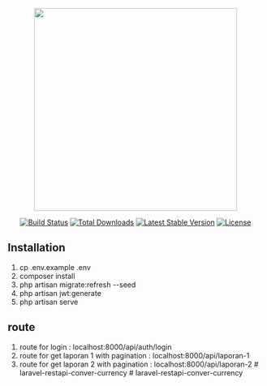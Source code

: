 <p align="center"><a href="https://laravel.com" target="_blank"><img src="https://raw.githubusercontent.com/laravel/art/master/logo-lockup/5%20SVG/2%20CMYK/1%20Full%20Color/laravel-logolockup-cmyk-red.svg" width="400"></a></p>

<p align="center">
<a href="https://travis-ci.org/laravel/framework"><img src="https://travis-ci.org/laravel/framework.svg" alt="Build Status"></a>
<a href="https://packagist.org/packages/laravel/framework"><img src="https://img.shields.io/packagist/dt/laravel/framework" alt="Total Downloads"></a>
<a href="https://packagist.org/packages/laravel/framework"><img src="https://img.shields.io/packagist/v/laravel/framework" alt="Latest Stable Version"></a>
<a href="https://packagist.org/packages/laravel/framework"><img src="https://img.shields.io/packagist/l/laravel/framework" alt="License"></a>
</p>

## Installation

1. cp .env.example .env
2. composer install
3. php artisan migrate:refresh --seed
4. php artisan jwt:generate
5. php artisan serve

## route
1. route for login : localhost:8000/api/auth/login
2. route for get laporan 1 with pagination : localhost:8000/api/laporan-1 
3. route for get laporan 2 with pagination : localhost:8000/api/laporan-2 
#   l a r a v e l - r e s t a p i - c o n v e r - c u r r e n c y  
 #   l a r a v e l - r e s t a p i - c o n v e r - c u r r e n c y  
 